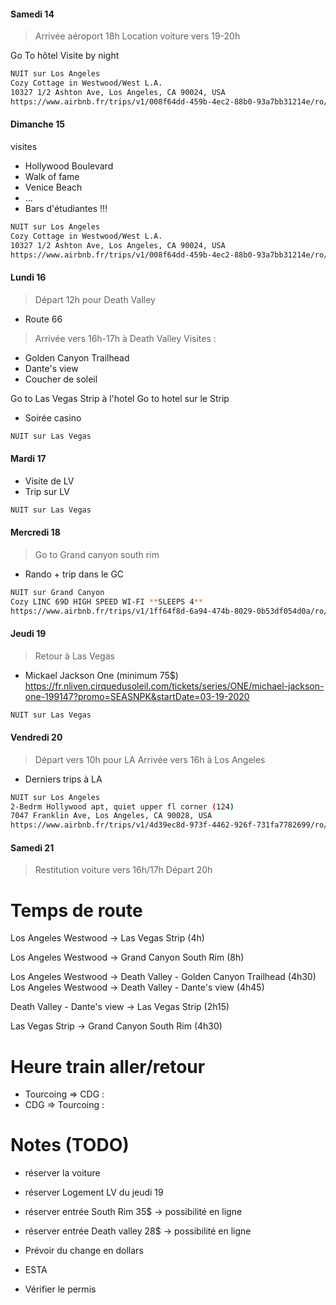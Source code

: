 #### Samedi 14 
> Arrivée aéroport 18h
> Location voiture vers 19-20h

Go To hôtel
Visite by night

```sh
NUIT sur Los Angeles
Cozy Cottage in Westwood/West L.A.
10327 1/2 Ashton Ave, Los Angeles, CA 90024, USA
https://www.airbnb.fr/trips/v1/008f64dd-459b-4ec2-88b0-93a7bb31214e/ro/RESERVATION2_CHECKIN/HMFFH3W5PH/g
```

#### Dimanche 15 

visites
- Hollywood Boulevard
- Walk of fame
- Venice Beach
- ...
- Bars d'étudiantes !!!

```sh
NUIT sur Los Angeles
Cozy Cottage in Westwood/West L.A.
10327 1/2 Ashton Ave, Los Angeles, CA 90024, USA
https://www.airbnb.fr/trips/v1/008f64dd-459b-4ec2-88b0-93a7bb31214e/ro/RESERVATION2_CHECKIN/HMFFH3W5PH/g
```

#### Lundi 16 

> Départ 12h pour Death Valley

- Route 66

> Arrivée vers 16h-17h à Death Valley
Visites :
- Golden Canyon Trailhead 
- Dante's view
- Coucher de soleil


Go to Las Vegas Strip à l'hotel
Go to hotel sur le Strip

- Soirée casino

```sh
NUIT sur Las Vegas
```

#### Mardi 17

- Visite de LV
- Trip sur LV

```sh
NUIT sur Las Vegas
```

#### Mercredi 18 

> Go to Grand canyon south rim

- Rando + trip dans le GC

```sh
NUIT sur Grand Canyon
Cozy LINC 69D HIGH SPEED WI-FI **SLEEPS 4**
https://www.airbnb.fr/trips/v1/1ff64f8d-6a94-474b-8029-0b53df054d0a/ro/RESERVATION_USER_CHECKIN/HMJRWWCJYR/g
```

#### Jeudi 19 

> Retour à Las Vegas

- Mickael Jackson One (minimum 75$)
https://fr.nliven.cirquedusoleil.com/tickets/series/ONE/michael-jackson-one-199147?promo=SEASNPK&startDate=03-19-2020

```sh
NUIT sur Las Vegas
```

#### Vendredi 20 

> Départ vers 10h pour LA 
> Arrivée vers 16h à Los Angeles

- Derniers trips à LA

```sh
NUIT sur Los Angeles
2-Bedrm Hollywood apt, quiet upper fl corner (124)
7047 Franklin Ave, Los Angeles, CA 90028, USA
https://www.airbnb.fr/trips/v1/4d39ec8d-973f-4462-926f-731fa7782699/ro/RESERVATION_USER_CHECKIN/HMKDNYCJYB/g
```

#### Samedi 21

> Restitution voiture vers 16h/17h
> Départ 20h


# Temps de route
Los Angeles Westwood -> Las Vegas Strip (4h)

Los Angeles Westwood -> Grand Canyon South Rim (8h)

Los Angeles Westwood -> Death Valley - Golden Canyon Trailhead (4h30)
Los Angeles Westwood -> Death Valley - Dante's view (4h45)

Death Valley - Dante's view -> Las Vegas Strip (2h15)

Las Vegas Strip -> Grand Canyon South Rim (4h30)


# Heure train aller/retour
- Tourcoing => CDG :
- CDG => Tourcoing :

# Notes (TODO)
- réserver la voiture 

- réserver Logement LV du jeudi 19

- réserver entrée South Rim 35$ -> possibilité en ligne
- réserver entrée Death valley 28$ -> possibilité en ligne

- Prévoir du change en dollars
- ESTA
- Vérifier le permis



